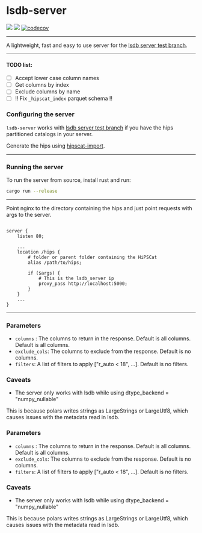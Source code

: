 # lsdb-server

![](https://github.com/schwarzam/lsdb-server/actions/workflows/build.yml/badge.svg)
![](https://github.com/schwarzam/lsdb-server/actions/workflows/codecov.yml/badge.svg)
[![codecov](https://codecov.io/gh/Schwarzam/lsdb-server/graph/badge.svg?token=WFB32324PK)](https://codecov.io/gh/Schwarzam/lsdb-server)

---

A lightweight, fast and easy to use server for the [lsdb server test branch](https://github.com/Schwarzam/lsdb/tree/server-test).

---

#### TODO list:

- [ ] Accept lower case column names
- [ ] Get columns by index
- [ ] Exclude columns by name
- [ ] !! Fix `_hipscat_index` parquet schema !!

### Configuring the server

`lsdb-server` works with [lsdb server test branch](https://github.com/Schwarzam/lsdb/tree/server-test) if you have the hips partitioned catalogs in your server. 

Generate the hips using [hipscat-import](https://lsdb.readthedocs.io/en/latest/tutorials/import_catalogs.html). 

---

### Running the server

To run the server from source, install rust and run:

```bash
cargo run --release
```

---

Point nginx to the directory containing the hips and just point requests with args to the server.

```nginx

server {
    listen 80;

    ...
    location /hips {
        # folder or parent folder containing the HiPSCat
        alias /path/to/hips;

        if ($args) {
            # This is the lsdb_server ip
            proxy_pass http://localhost:5000; 
        }
    }
    ...
}

```
---

### Parameters

- `columns` : The columns to return in the response. Default is all columns. Default is all columns.
- `exclude_cols`: The columns to exclude from the response. Default is no columns.
- `filters`: A list of filters to apply ["r_auto < 18", ...]. Default is no filters.

### Caveats

- The server only works with lsdb while using dtype_backend = "numpy_nullable" 

This is because polars writes strings as LargeStrings or LargeUtf8, which causes issues with the metadata read in lsdb.

### Parameters

- `columns` : The columns to return in the response. Default is all columns. Default is all columns.
- `exclude_cols`: The columns to exclude from the response. Default is no columns.
- `filters`: A list of filters to apply ["r_auto < 18", ...]. Default is no filters.

### Caveats

- The server only works with lsdb while using dtype_backend = "numpy_nullable" 

This is because polars writes strings as LargeStrings or LargeUtf8, which causes issues with the metadata read in lsdb.